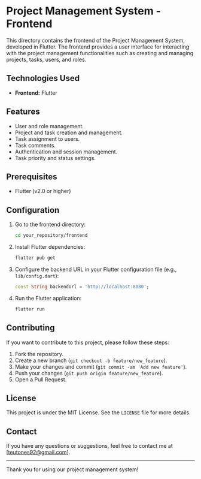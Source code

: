 # Project Management System - Frontend

This directory contains the frontend of the Project Management System, developed in Flutter. The frontend provides a user interface for interacting with the project management functionalities such as creating and managing projects, tasks, users, and roles.

## Technologies Used

- **Frontend:** Flutter

## Features

- User and role management.
- Project and task creation and management.
- Task assignment to users.
- Task comments.
- Authentication and session management.
- Task priority and status settings.

## Prerequisites

- Flutter (v2.0 or higher)

## Configuration

1. Go to the frontend directory:

    ```bash
    cd your_repository/frontend
    ```

2. Install Flutter dependencies:

    ```bash
    flutter pub get
    ```

3. Configure the backend URL in your Flutter configuration file (e.g., `lib/config.dart`):

    ```dart
    const String backendUrl = 'http://localhost:8080';
    ```

4. Run the Flutter application:

    ```bash
    flutter run
    ```

## Contributing

If you want to contribute to this project, please follow these steps:

1. Fork the repository.
2. Create a new branch (`git checkout -b feature/new_feature`).
3. Make your changes and commit (`git commit -am 'Add new feature'`).
4. Push your changes (`git push origin feature/new_feature`).
5. Open a Pull Request.

## License

This project is under the MIT License. See the `LICENSE` file for more details.

## Contact

If you have any questions or suggestions, feel free to contact me at [teutones92@gmail.com].

---

Thank you for using our project management system!

